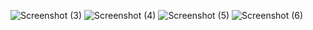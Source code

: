 ![Screenshot (3)](https://github.com/Berlin629252/CCNA/assets/66897078/b6f77ce9-530c-4a92-af3e-07cf7f25dc71)
![Screenshot (4)](https://github.com/Berlin629252/CCNA/assets/66897078/845d05ce-4dbc-41b5-99e5-04ac608b8b8c)
![Screenshot (5)](https://github.com/Berlin629252/CCNA/assets/66897078/61089915-4ef8-46da-8388-8274fe62b0c6)
![Screenshot (6)](https://github.com/Berlin629252/CCNA/assets/66897078/add1b051-4eed-42e8-8925-86cc60d5819d)
